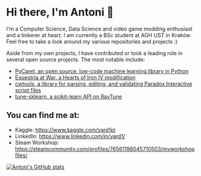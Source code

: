 # Hi there, I'm Antoni 👋

I'm a Computer Science, Data Science and video game modding enthusiast and a tinkerer at heart. I am currently a BSc student at AGH UST in Kraków. Feel free to take a look around my various repositories and projects :)

Aside from my own projects, I have contributed or took a leading role in several open source projects. The most notable include:

* [PyCaret, an open source, low-code machine learning library in Python](https://github.com/pycaret/pycaret)
* [Equestria at War, a Hearts of Iron IV modification](https://github.com/EaW-Team/equestria_dev)
* [cwtools, a library for parsing, editing, and validating Paradox Interactive script files](https://github.com/cwtools/)
* [tune-sklearn, a scikit-learn API on RayTune](https://github.com/ray-project/tune-sklearn)

## You can find me at:
 
* Kaggle: https://www.kaggle.com/yard1pl
* LinkedIn: https://www.linkedin.com/in/yard1/
* Steam Workshop: https://steamcommunity.com/profiles/76561198045710503/myworkshopfiles/

[![Antoni's GitHub stats](https://github-readme-stats.vercel.app/api?username=Yard1)](https://github.com/anuraghazra/github-readme-stats)
